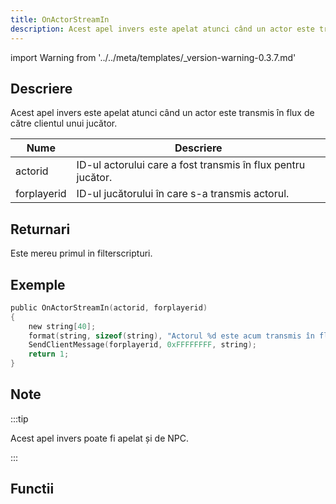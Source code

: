 ```yaml
---
title: OnActorStreamIn
description: Acest apel invers este apelat atunci când un actor este transmis în flux de către clientul unui jucător.
---
```


import Warning from '../../meta/templates/\_version-warning-0.3.7.md'

<Warning/>

## Descriere

Acest apel invers este apelat atunci când un actor este transmis în flux de către clientul unui jucător.

| Nume        | Descriere                                                    |
| ----------- | ------------------------------------------------------------ |
| actorid     | ID-ul actorului care a fost transmis în flux pentru jucător. |
| forplayerid | ID-ul jucătorului în care s-a transmis actorul.              |

## Returnari

Este mereu primul in filterscripturi.

## Exemple

```c
public OnActorStreamIn(actorid, forplayerid)
{
    new string[40];
    format(string, sizeof(string), "Actorul %d este acum transmis în flux pentru dvs.", actorid);
    SendClientMessage(forplayerid, 0xFFFFFFFF, string);
    return 1;
}
```

## Note

:::tip

Acest apel invers poate fi apelat și de NPC.

:::

## Functii
